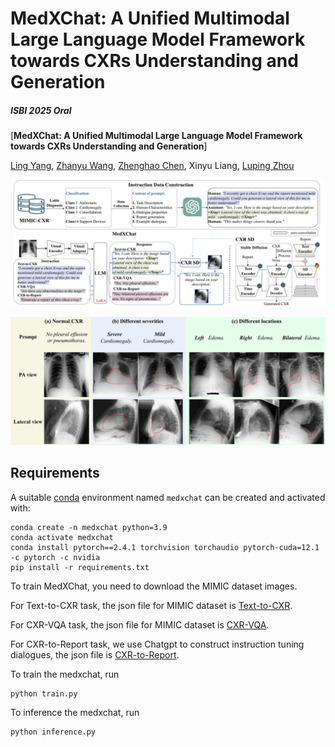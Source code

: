 # MedXChat: A Unified Multimodal Large Language Model Framework towards CXRs Understanding and Generation
##### ISBI 2025 Oral

[**MedXChat: A Unified Multimodal Large Language Model Framework towards CXRs Understanding and Generation**]

[Ling Yang](https://scholar.google.com/citations?user=0x4eX9cAAAAJ&hl=zh-CN),
[Zhanyu Wang](https://scholar.google.com/citations?hl=zh-CN&user=maeFb38AAAAJ),
[Zhenghao Chen](https://scholar.google.com/citations?hl=zh-CN&user=BThVCu8AAAAJ),
Xinyu Liang,
[Luping Zhou](https://scholar.google.com/citations?user=BThVCu8AAAAJ&hl=zh-CN&oi=ao)<br/>


![teaser](assets/medxchat.png)

![teaser](assets/results.png)

## Requirements
A suitable [conda](https://conda.io/) environment named `medxchat` can be created
and activated with:

```
conda create -n medxchat python=3.9
conda activate medxchat
conda install pytorch==2.4.1 torchvision torchaudio pytorch-cuda=12.1 -c pytorch -c nvidia
pip install -r requirements.txt
```

To train MedXChat, you need to download the MIMIC dataset images.

For Text-to-CXR task, the json file for MIMIC dataset is [Text-to-CXR](https://drive.google.com/file/d/12LUDdJW8_R0usXVe8EQvgCvhplje9LgH/view?usp=drive_link).

For CXR-VQA task, the json file for MIMIC dataset is [CXR-VQA](https://drive.google.com/file/d/1wh8Gi1M6AV1lH37Dnq-rAquORdg5YGCR/view?usp=drive_link).

For CXR-to-Report task, we use Chatgpt to construct instruction tuning dialogues, the json file is [CXR-to-Report](https://drive.google.com/file/d/1ZRFARG_H5odDyO0jWJNXh1x7QZ6w4QFO/view?usp=drive_link).




To train the medxchat, run
```
python train.py
```

To inference the medxchat, run
```
python inference.py
```
